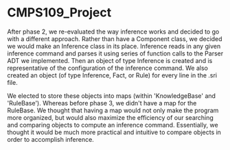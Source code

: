 # CMPS109_Project
After phase 2, we re-evaluated the way inference works and decided to go with a different approach. Rather than have a Component class, we decided we would make an Inference class in its place. Inference reads in any given inference command and parses it using series of function calls to the Parser ADT we implemented. Then an object of type Inference is created and is representative of the configuration of the inference command. We also created an object (of type Inference, Fact, or Rule) for every line in the .sri file. 

We elected to store these objects into maps (within 'KnowledgeBase' and 'RuleBase'). Whereas before phase 3, we didn't have a map for the RuleBase. We thought that having a map would not only make the program more organized, but would also maximize the efficiency of our searching and comparing objects to compute an inference command. Essentially, we thought it would be much more practical and intuitive to compare objects in order to accomplish inference. 
